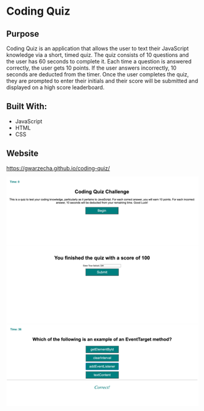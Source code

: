 # Coding Quiz

## Purpose
Coding Quiz is an application that allows the user to text their JavaScript knowledge via a short, timed quiz. The quiz consists of 10 questions and the user has 60 seconds to complete it. Each time a question is answered correctly, the user gets 10 points. If the user answers incorrectly, 10 seconds are deducted from the timer. Once the user completes the quiz, they are prompted to enter their initials and their score will be submitted and displayed on a high score leaderboard. 

## Built With:
* JavaScript
* HTML
* CSS

## Website
https://gwarzecha.github.io/coding-quiz/

![quiz1](./assets/images/quiz1.png)
![quiz2](./assets/images/quiz2.png)
![quiz3](./assets/images/quiz3.png)
